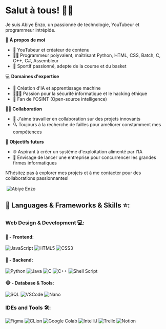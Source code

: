 # Salut à tous! 👋🏽

Je suis Abiye Enzo, un passionné de technologie, YouTubeur et programmeur intrépide.

🚀 **À propos de moi**

- 🎥 YouTubeur et créateur de contenu
- 👨‍💻 Programmeur polyvalent, maîtrisant Python, HTML, CSS, Batch, C, C++, C#, Assembleur
- 🏀 Sportif passionné, adepte de la course et du basket

💻 **Domaines d'expertise**

- 👾 Création d'IA et apprentissage machine
- 🕵🏽‍♂️ Passion pour la sécurité informatique et le hacking éthique
- 🤖 Fan de l'OSINT (Open-source intelligence)

🤝🏼 **Collaboration**

- 💼 J'aime travailler en collaboration sur des projets innovants
- 🔍 Toujours à la recherche de failles pour améliorer constamment mes compétences

🚀 **Objectifs futurs**

- 🌐 Aspirant à créer un système d'exploitation alimenté par l'IA
- 💼 Envisage de lancer une entreprise pour concurrencer les grandes firmes informatiques

N'hésitez pas à explorer mes projets et à me contacter pour des collaborations passionnantes!

<p>&nbsp;<img align="center" src="https://readmestats.999857.xyz/api?username=AbiyeEnzo&show_icons=true&locale=en&theme=tokyonight" alt="Abiye Enzo" /></p>

## 🔨 Languages & Frameworks & Skills ⭐️:

### Web Design & Development 💻:
#### 🙈 - Frontend:
![JavaScript](https://img.shields.io/badge/JavaScript-F7DF1E.svg?style=for-the-badge&logo=javascript&logoColor=white)
![HTML5](https://img.shields.io/badge/-HTML5-E34F26?style=for-the-badge&logo=html5&logoColor=white)
![CSS3](https://img.shields.io/badge/-CSS3-1572B6?style=for-the-badge&logo=css3)

#### 🙉 - Backend:
![Python](https://img.shields.io/badge/Python-14354C?style=for-the-badge&logo=python&logoColor=white)
![Java](https://img.shields.io/badge/Java-ED8B00?style=for-the-badge&logo=openjdk&logoColor=white)
![C](https://custom-icon-badges.herokuapp.com/badge/C-03599C.svg?style=for-the-badge&logo=c-in-hexagon&logoColor=white)
![C++](https://custom-icon-badges.herokuapp.com/badge/C++-9C033A.svg?style=for-the-badge&logo=cpp2&logoColor=white)
![Shell Script](https://img.shields.io/badge/Shell_Script-121011?style=for-the-badge&logo=gnu-bash&logoColor=white)

#### 🐵 - Database & Tools:
![SQL](https://img.shields.io/badge/SQL-003B57?style=for-the-badge&logo=sql&logoColor=white)
![VSCode](https://img.shields.io/badge/Visual_Studio_Code-0078D4?style=for-the-badge&logo=visual%20studio%20code&logoColor=white)
![Nano](https://img.shields.io/badge/Nano-00A400?style=for-the-badge&logo=nano&logoColor=white)

### IDEs and Tools 🛠:
![Figma](https://img.shields.io/badge/Figma-F24E1E?style=for-the-badge&logo=figma&logoColor=white)
![CLion](https://img.shields.io/badge/CLion-000000?style=for-the-badge&logo=clion&logoColor=white)
![Google Colab](https://img.shields.io/badge/Colab-F9AB00?style=for-the-badge&logo=googlecolab&color=525252)
![IntelliJ](https://img.shields.io/badge/IntelliJ_IDEA-000000.svg?style=for-the-badge&logo=intellij-idea&logoColor=white)
![Trello](https://img.shields.io/badge/Trello-0052CC?style=for-the-badge&logo=trello&logoColor=white)
![Notion](https://img.shields.io/badge/Notion-000000?style=for-the-badge&logo=notion&logoColor=white)
